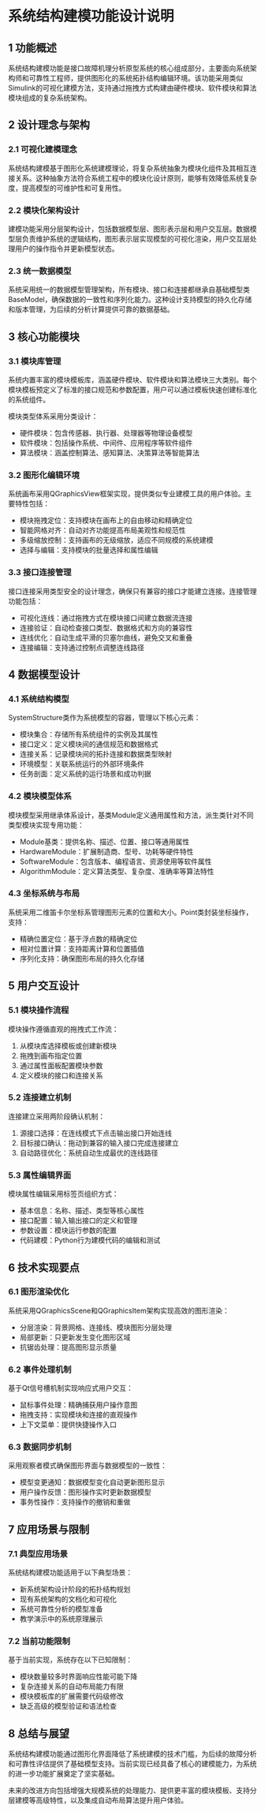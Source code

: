 # 系统结构建模功能设计说明

## 1 功能概述

系统结构建模功能是接口故障机理分析原型系统的核心组成部分，主要面向系统架构师和可靠性工程师，提供图形化的系统拓扑结构编辑环境。该功能采用类似Simulink的可视化建模方法，支持通过拖拽方式构建由硬件模块、软件模块和算法模块组成的复杂系统架构。

## 2 设计理念与架构

### 2.1 可视化建模理念

系统结构建模基于图形化系统建模理论，将复杂系统抽象为模块化组件及其相互连接关系。这种抽象方法符合系统工程中的模块化设计原则，能够有效降低系统复杂度，提高模型的可维护性和可复用性。

### 2.2 模块化架构设计

建模功能采用分层架构设计，包括数据模型层、图形表示层和用户交互层。数据模型层负责维护系统的逻辑结构，图形表示层实现模型的可视化渲染，用户交互层处理用户的操作指令并更新模型状态。

### 2.3 统一数据模型

系统采用统一的数据模型管理架构，所有模块、接口和连接都继承自基础模型类BaseModel，确保数据的一致性和序列化能力。这种设计支持模型的持久化存储和版本管理，为后续的分析计算提供可靠的数据基础。

## 3 核心功能模块

### 3.1 模块库管理

系统内置丰富的模块模板库，涵盖硬件模块、软件模块和算法模块三大类别。每个模块模板预定义了标准的接口规范和参数配置，用户可以通过模板快速创建标准化的系统组件。

模块类型体系采用分类设计：
- 硬件模块：包含传感器、执行器、处理器等物理设备模型
- 软件模块：包括操作系统、中间件、应用程序等软件组件
- 算法模块：涵盖控制算法、感知算法、决策算法等智能算法

### 3.2 图形化编辑环境

系统画布采用QGraphicsView框架实现，提供类似专业建模工具的用户体验。主要特性包括：

- 模块拖拽定位：支持模块在画布上的自由移动和精确定位
- 智能网格对齐：自动对齐功能提高布局美观性和规范性
- 多级缩放控制：支持画布的无级缩放，适应不同规模的系统建模
- 选择与编辑：支持模块的批量选择和属性编辑

### 3.3 接口连接管理

接口连接采用类型安全的设计理念，确保只有兼容的接口才能建立连接。连接管理功能包括：

- 可视化连线：通过拖拽方式在模块接口间建立数据流连接
- 连接验证：自动检查接口类型、数据格式和方向的兼容性
- 连线优化：自动生成平滑的贝塞尔曲线，避免交叉和重叠
- 连接编辑：支持通过控制点调整连线路径

## 4 数据模型设计

### 4.1 系统结构模型

SystemStructure类作为系统模型的容器，管理以下核心元素：

- 模块集合：存储所有系统组件的实例及其属性
- 接口定义：定义模块间的通信规范和数据格式
- 连接关系：记录模块间的拓扑连接和数据类型映射
- 环境模型：关联系统运行的外部环境条件
- 任务剖面：定义系统的运行场景和成功判据

### 4.2 模块模型体系

模块模型采用继承体系设计，基类Module定义通用属性和方法，派生类针对不同类型模块实现专用功能：

- Module基类：提供名称、描述、位置、接口等通用属性
- HardwareModule：扩展制造商、型号、功耗等硬件特性
- SoftwareModule：包含版本、编程语言、资源使用等软件属性
- AlgorithmModule：定义算法类型、复杂度、准确率等算法特性

### 4.3 坐标系统与布局

系统采用二维笛卡尔坐标系管理图形元素的位置和大小。Point类封装坐标操作，支持：

- 精确位置定位：基于浮点数的精确定位
- 相对位置计算：支持距离计算和位置插值
- 序列化支持：确保图形布局的持久化存储

## 5 用户交互设计

### 5.1 模块操作流程

模块操作遵循直观的拖拽式工作流：
1. 从模块库选择模板或创建新模块
2. 拖拽到画布指定位置
3. 通过属性面板配置模块参数
4. 定义模块的接口和连接关系

### 5.2 连接建立机制

连接建立采用两阶段确认机制：
1. 源接口选择：在连线模式下点击输出接口开始连线
2. 目标接口确认：拖动到兼容的输入接口完成连接建立
3. 自动路径优化：系统自动生成最优的连线路径

### 5.3 属性编辑界面

模块属性编辑采用标签页组织方式：
- 基本信息：名称、描述、类型等核心属性
- 接口配置：输入输出接口的定义和管理
- 参数设置：模块运行参数的配置
- 代码建模：Python行为建模代码的编辑和测试

## 6 技术实现要点

### 6.1 图形渲染优化

系统采用QGraphicsScene和QGraphicsItem架构实现高效的图形渲染：
- 分层渲染：背景网格、连接线、模块图形分层处理
- 局部更新：只更新发生变化图形区域
- 抗锯齿处理：提高图形显示质量

### 6.2 事件处理机制

基于Qt信号槽机制实现响应式用户交互：
- 鼠标事件处理：精确捕获用户操作意图
- 拖拽支持：实现模块和连接的直观操作
- 上下文菜单：提供快捷操作入口

### 6.3 数据同步机制

采用观察者模式确保图形界面与数据模型的一致性：
- 模型变更通知：数据模型变化自动更新图形显示
- 用户操作反馈：图形操作实时更新数据模型
- 事务性操作：支持操作的撤销和重做

## 7 应用场景与限制

### 7.1 典型应用场景

系统结构建模功能适用于以下典型场景：
- 新系统架构设计阶段的拓扑结构规划
- 现有系统架构的文档化和可视化
- 系统可靠性分析的模型准备
- 教学演示中的系统原理展示

### 7.2 当前功能限制

基于当前实现，系统存在以下已知限制：
- 模块数量较多时界面响应性能可能下降
- 复杂连接关系的自动布局能力有限
- 模块模板库的扩展需要代码级修改
- 缺乏高级的模型验证和语法检查

## 8 总结与展望

系统结构建模功能通过图形化界面降低了系统建模的技术门槛，为后续的故障分析和可靠性评估提供了基础模型支持。当前实现已经具备了核心的建模能力，为系统的进一步功能扩展奠定了坚实基础。

未来的改进方向包括增强大规模系统的处理能力、提供更丰富的模块模板、支持分层建模等高级特性，以及集成自动布局算法提升用户体验。
